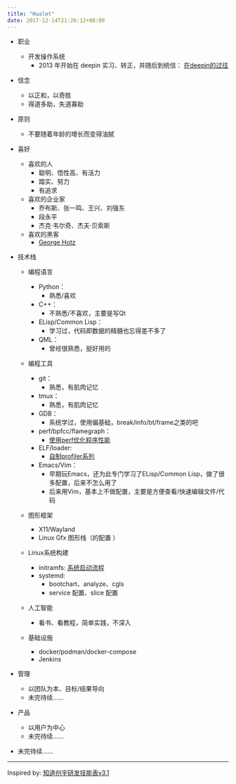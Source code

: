 ```yaml
---
title: "Hualet"
date: 2017-12-14T21:26:12+08:00
---
```


- 职业
  - 开发操作系统
    - 2013 年开始在 deepin 实习、转正，并随后到统信： [在deepin的过往](https://hualet.org/posts/10-years-anniversary/)
- 信念
  - 以正和，以奇胜
  - 得道多助，失道寡助
- 原则
  - 不要随着年龄的增长而变得油腻

- 喜好
  - 喜欢的人
    - 聪明、悟性高、有活力
    - 踏实、努力
    - 有追求
  - 喜欢的企业家
    - 乔布斯、张一鸣、王兴、刘强东
    - 段永平
    - 杰克·韦尔奇、杰夫·贝索斯
  - 喜欢的黑客
    - [George Hotz](https://geohot.com/)

- 技术栈

  - 编程语言
    - Python：
      - 熟悉/喜欢
    - C++：
      - 不熟悉/不喜欢，主要是写Qt
    - ELisp/Common Lisp：
      - 学习过，代码即数据的精髓也忘得差不多了
    - QML：
      - 曾经很熟悉，挺好用的
  - 编程工具
    - git：
      - 熟悉，有肌肉记忆
    - tmux：
      - 熟悉，有肌肉记忆
    - GDB：
      - 系统学过，使用偏基础，break/info/bt/frame之类的吧
    - perf/bpfcc/flamegraph：
      - [使用perf优化程序性能](https://hualet.org/posts/perf-training-one/)
    - ELF/loader:
      - [自制profiler系列](https://hualet.org/posts/poor-mans-profiler-part1/)
    - Emacs/Vim：
      - 早期玩Emacs，还为此专门学习了ELisp/Common Lisp，做了很多配置，后来不怎么用了
      - 后来用Vim，基本上不做配置，主要是方便查看/快速编辑文件/代码

  - 图形框架
    - X11/Wayland
    - Linux Gfx 图形栈（的配置 ）
  - Linux系统构建
    - initramfs:  [系统启动流程](https://hualet.org/posts/linux-system-bootup/)
    - systemd:
      - bootchart、analyze、cgls
      - service 配置、slice 配置
  - 人工智能
    - 看书、看教程，简单实践，不深入

  - 基础设施
    - docker/podman/docker-compose
    - Jenkins

- 管理

  - 以团队为本、目标/结果导向
  - 未完待续……

- 产品

  - 以用户为中心
  - 未完待续……

- 未完待续……


---
Inspired by: [知道创宇研发技能表v3.1](https://blog.knownsec.com/Knownsec_RD_Checklist/index.html)
